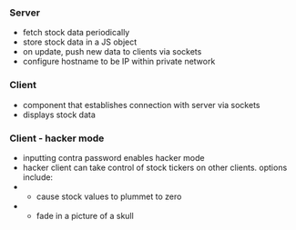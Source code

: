### Server
* fetch stock data periodically
* store stock data in a JS object
* on update, push new data to clients via sockets
* configure hostname to be IP within private network

### Client
* component that establishes connection with server via sockets
* displays stock data

### Client - hacker mode
* inputting contra password enables hacker mode
* hacker client can take control of stock tickers on other clients. options include:
* * cause stock values to plummet to zero
* * fade in a picture of a skull